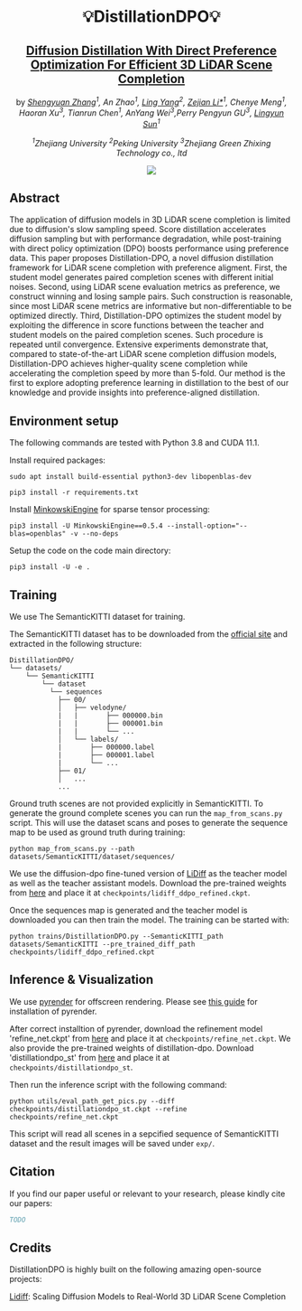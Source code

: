 <div align="center">

# 💡**DistillationDPO**💡
## **[Diffusion Distillation With Direct Preference Optimization For Efficient 3D LiDAR Scene Completion](#)**

by *[Shengyuan Zhang](https://github.com/SYZhang0805)<sup>1</sup>, An Zhao<sup>1</sup>, [Ling Yang](https://github.com/YangLing0818)<sup>2</sup>, [Zejian Li*](https://zejianli.github.io/)<sup>1</sup>, Chenye Meng<sup>1</sup>, Haoran Xu<sup>3</sup>, Tianrun Chen<sup>1</sup>, AnYang Wei<sup>3</sup>,Perry Pengyun GU<sup>3</sup>, [Lingyun Sun](https://person.zju.edu.cn/sly)<sup>1</sup>*

*<sup>1</sup>Zhejiang University <sup>2</sup>Peking University <sup>3</sup>Zhejiang Green Zhixing Technology co., ltd*

![](./pics/teaser2.png)

</div>

## **Abstract**

The application of diffusion models in 3D LiDAR scene completion is limited due to diffusion's slow sampling speed. 
Score distillation accelerates diffusion sampling but with performance degradation, while post-training with direct policy optimization (DPO) boosts performance using preference data.
This paper proposes Distillation-DPO, a novel diffusion distillation framework for LiDAR scene completion with preference aligment.
First, the student model generates paired completion scenes with different initial noises.
Second, using LiDAR scene evaluation metrics as preference, we construct winning and losing sample pairs. 
Such construction is reasonable, since most LiDAR scene metrics are informative but non-differentiable to be optimized directly.
Third, Distillation-DPO optimizes the student model by exploiting the difference in score functions between the teacher and student models on the paired completion scenes.
Such procedure is repeated until convergence.
Extensive experiments demonstrate that, compared to state-of-the-art LiDAR scene completion diffusion models, Distillation-DPO achieves higher-quality scene completion while accelerating the completion speed by more than 5-fold.
Our method is the first to explore adopting preference learning in distillation to the best of our knowledge and provide insights into preference-aligned distillation.

## **Environment setup**

The following commands are tested with Python 3.8 and CUDA 11.1.

Install required packages:

`sudo apt install build-essential python3-dev libopenblas-dev`

`pip3 install -r requirements.txt`

Install [MinkowskiEngine](https://github.com/NVIDIA/MinkowskiEngine) for sparse tensor processing:

`pip3 install -U MinkowskiEngine==0.5.4 --install-option="--blas=openblas" -v --no-deps`

Setup the code on the code main directory:

`pip3 install -U -e .`

## **Training**

We use The SemanticKITTI dataset for training.

The SemanticKITTI dataset has to be downloaded from the [official site](http://www.semantic-kitti.org/dataset.html#download) and extracted in the following structure:

```
DistillationDPO/
└── datasets/
    └── SemanticKITTI
        └── dataset
          └── sequences
            ├── 00/
            │   ├── velodyne/
            |   |       ├── 000000.bin
            |   |       ├── 000001.bin
            |   |       └── ...
            │   └── labels/
            |       ├── 000000.label
            |       ├── 000001.label
            |       └── ...
            ├── 01/
            │   ...
            ...
```

Ground truth scenes are not provided explicitly in SemanticKITTI. To generate the ground complete scenes you can run the `map_from_scans.py` script. This will use the dataset scans and poses to generate the sequence map to be used as ground truth during training:

```
python map_from_scans.py --path datasets/SemanticKITTI/dataset/sequences/
```

We use the diffusion-dpo fine-tuned version of [LiDiff](https://github.com/PRBonn/LiDiff) as the teacher model as well as the teacher assistant models. Download the pre-trained weights from [here](https://drive.google.com/drive/folders/1z7Iq6nPDZXtASUDP8R8sqhUAvVfRqKQH?usp=sharing) and place it at `checkpoints/lidiff_ddpo_refined.ckpt`.

Once the sequences map is generated and the teacher model is downloaded you can then train the model. The training can be started with:

`python trains/DistillationDPO.py --SemanticKITTI_path datasets/SemanticKITTI --pre_trained_diff_path checkpoints/lidiff_ddpo_refined.ckpt`

## **Inference & Visualization**

We use [pyrender](https://github.com/mmatl/pyrender) for offscreen rendering. Please see [this guide](https://pyrender.readthedocs.io/en/latest/install/index.html#osmesa) for installation of pyrender.

After correct installtion of pyrender, download the refinement model 'refine_net.ckpt' from [here](https://drive.google.com/drive/folders/1z7Iq6nPDZXtASUDP8R8sqhUAvVfRqKQH?usp=sharing) and place it at `checkpoints/refine_net.ckpt`. We also provide the pre-trained weights of distillation-dpo. Download 'distillationdpo_st' from [here](https://drive.google.com/drive/folders/1z7Iq6nPDZXtASUDP8R8sqhUAvVfRqKQH?usp=sharing) and place it at `checkpoints/distillationdpo_st`.

Then run the inference script with the following command:

`python utils/eval_path_get_pics.py --diff checkpoints/distillationdpo_st.ckpt --refine checkpoints/refine_net.ckpt` 

This script will read all scenes in a sepcified sequence of SemanticKITTI dataset and the result images will be saved under `exp/`. 

## **Citation**

If you find our paper useful or relevant to your research, please kindly cite our papers:

```bibtex
TODO
```

## **Credits**

DistillationDPO is highly built on the following amazing open-source projects:

[Lidiff](https://github.com/PRBonn/LiDiff): Scaling Diffusion Models to Real-World 3D LiDAR Scene Completion